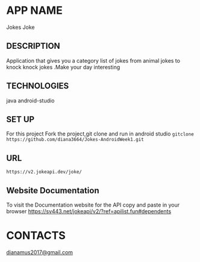 # APP NAME
Jokes Joke

## DESCRIPTION

Application that gives you a category list of jokes from animal jokes to knock knock jokes .Make your day interesting


## TECHNOLOGIES 

java
android-studio


## SET UP 

For this project Fork the project,git clone and run in android studio
`gitclone https://github.com/diana3664/Jokes-AndroidWeek1.git`

## URL

`https://v2.jokeapi.dev/joke/`
## Website Documentation
To visit the Documentation website for the API copy and paste in your browser 
https://sv443.net/jokeapi/v2/?ref=apilist.fun#dependents



# CONTACTS


dianamus2017@gmail.com
